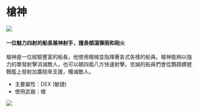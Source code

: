 # 槍神

![](https://aliceric27s-organization.gitbook.io/images/msn-101/classes-and-jobs/pirate/image_1747236414628_901.png)

#### 一位魅力四射的船長兼神射手，擅長傾瀉彈雨和砲火

槍神是一位經驗豐富的船長，他使用槍械並指揮著各式各樣的船員。槍神能夠以強力的單發射擊消滅敵人，也可以朝四面八方快速射擊。忠誠的船員們會從鸚鵡螺號戰艦上發射加農砲來支援，殲滅敵人。

*   主要屬性：DEX (敏捷)
*   使用武器：槍

![](https://aliceric27s-organization.gitbook.io/images/msn-101/classes-and-jobs/pirate/image_1747236414628_394.png)